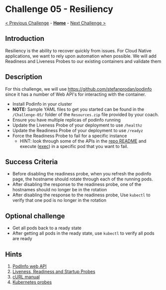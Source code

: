 # Challenge 05 - Resiliency

[< Previous Challenge](./Challenge-04-ingress.md) - **[Home](../README.md)** - [Next Challenge >](./Challenge-06-scaling.md)

## Introduction

Resiliency is the ability to recover quickly from issues.  For Cloud Native applications, we want to rely upon automation when possible.  We will add Readiness and Liveness Probes to our existing containers and validate them

## Description

For this challenge, we will use <https://github.com/stefanprodan/podinfo> since it has a number of Web API's for interacting with the container.  

- Install Podinfo in your cluster
- **NOTE:** Sample YAML files to get you started can be found in the `/Challenge-05/` folder of the `Resources.zip` file provided by your coach.
- Ensure you have multiple replicas of podinfo running
- Update the Liveness Probe of your deployment to use `/healthz`
- Update the Readiness Probe of your deployment to use `/readyz`
- Force the Readiness Probe to fail for a specific instance
    - HINT: look through some of the APIs in the [repo README](https://github.com/stefanprodan/podinfo) and execute ([exec](https://kubernetes.io/docs/reference/kubectl/generated/kubectl_exec/)) in a specific pod that you want to fail.

## Success Criteria

- Before disabling the readiness probe, when you refresh the podinfo page, the hostname should rotate through each of the running pods.
- After disabling the response to the readiness probe, one of the hostnames should no longer be in the rotation
- After disabling the response to the readiness probe, Use `kubectl` to verify that one pod is no longer in the rotation

## Optional challenge

- Get all pods back to a ready state
- After getting all pods in the ready state, use `kubectl` to verify all pods are ready

## Hints

1. [PodInfo web API](https://github.com/stefanprodan/podinfo)
1. [Liveness, Readiness and Startup Probes](https://kubernetes.io/docs/tasks/configure-pod-container/configure-liveness-readiness-startup-probes/)
1. [cURL manual](https://curl.haxx.se/docs/manual.html)
1. [Kubernetes probes](https://kubernetes.io/docs/concepts/workloads/pods/pod-lifecycle/#container-probes)

